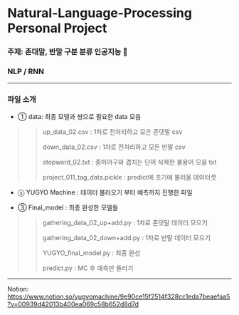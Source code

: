 # Natural-Language-Processing Personal Project

### 주제: 존대말, 반말 구분 분류 인공지능 💬

### NLP / RNN

---

### 파일 소개
- ① data: 최종 모델과 쌍으로 필요한 data 모음
>> up_data_02.csv : 1차로 전처리하고 모은 존댓말 csv
>> 
>> down_data_02.csv : 1차로 전처리하고 모든 반말 csv
>> 
>> stopword_02.txt : 종미어구와 겹치는 단어 삭제한 불용어 모음 txt
>> 
>> project_011_tag_data.pickle : predict에 초기에 불러올 데이터셋

- ⓢ YUGYO Machine : 데이터 불러오기 부터 예측까지 진행한 파일

- ③ Final_model : 최종 완성한 모델들
>> gathering_data_02_up+add.py : 1차로 존댓말 데이터 모으기
>> 
>> gathering_data_02_down+add.py : 1차로 반말 데이터 모으기
>> 
>> YUGYO_final_model.py : 최종 완성
>> 
>> predict.py : MC 후 예측만 돌리기

---
Notion: https://www.notion.so/yugyomachine/9e90ce15f2514f328cc1eda7beaefaa5?v=00939d42013b400ea069c58b652d8d7d
